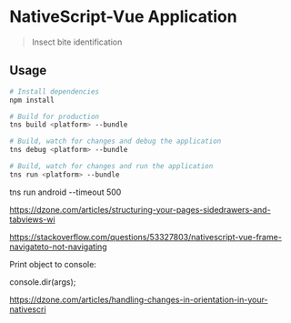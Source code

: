 # NativeScript-Vue Application

> Insect bite identification

## Usage

``` bash
# Install dependencies
npm install

# Build for production
tns build <platform> --bundle

# Build, watch for changes and debug the application
tns debug <platform> --bundle

# Build, watch for changes and run the application
tns run <platform> --bundle
```

tns run android --timeout 500

https://dzone.com/articles/structuring-your-pages-sidedrawers-and-tabviews-wi

https://stackoverflow.com/questions/53327803/nativescript-vue-frame-navigateto-not-navigating


Print object to console:

console.dir(args);

https://dzone.com/articles/handling-changes-in-orientation-in-your-nativescri